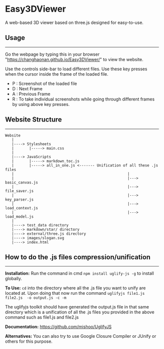 # Easy3DViewer

A web-based 3D viewer based on three.js designed for easy-to-use.

## Usage
***

Go the webpage by typing this in your browser "https://changhaonan.github.io/Easy3DViewer/" to view the website.

Use the controls side-bar to load different files.
Use these key presses when the cursor inside the frame of the loaded file.
* P : Screenshot of the loaded file
* D : Next Frame 
* A : Previous Frame
* R : To take individual screenshots while going through different frames by using above key presses.

## Website Structure
***

```
Website
   |
   |----> Stylesheets
   |       |-----> main.css
   |
   |----> JavaScripts
   |       |-----> markdown_toc.js
   |       |-----> all_in_one.js <------- Unification of all these .js files
   |                                                    |
   |                                                    |---> basic_canvas.js 
   |                                                    |---> file_saver.js
   |                                                    |---> key_parser.js
   |                                                    |---> load_context.js
   |                                                    |---> load_model.js
   |       
   |----> test_data directory
   |----> markdown/star/ directory
   |----> external/three.js directory
   |----> images/slogan.svg
   |----> index.html
```

## How to do the .js files compression/unification
***

**Installation:** Run the command in cmd `npm install uglify-js -g` to install globally.

**To Use:** `cd` into the directory where all the .js file you want to unify are located at. 
        Upon doing that now run the command `uglifyjs file1.js file2.js  -o output.js -c -m`

The uglifyjs toolkit should have generated the output.js file in that same directory which is a unification of all the .js files you provided in the above command such as file1.js and file2.js

**Documentation:** https://github.com/mishoo/UglifyJS

**Alternatives:** You can also try to use Google Closure Compiler or JUnify or others for this purpose.
